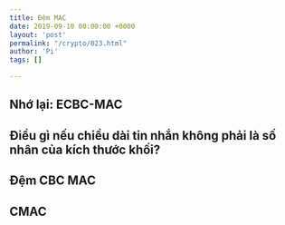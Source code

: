 ```yaml
---
title: Đệm MAC
date: 2019-09-10 00:00:00 +0000
layout: 'post'
permalink: "/crypto/023.html"
author: 'Pi'
tags: []

---
```


## Nhớ lại: ECBC-MAC

## Điều gì nếu chiều dài tin nhắn không phải là số nhân của kích thước khối?

## Đệm CBC MAC

## CMAC

